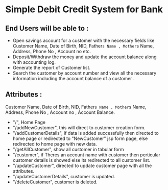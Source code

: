 # Simple Debit Credit System for Bank

## End Users will be able to :

-	Open savings account for a customer with the necessary fields like Customer Name, Date of Birth, NID, Father`s Name , Mother`s Name, Address, Phone No , Account no etc.
-	Deposit/Withdraw the money and update the account balance along with accounting log.
-	Generate the report of  Customer list.
-	Search the customer by account number and view all the necessary information including the account balance of a customer .


## Attributes :
Customer Name, Date of Birth, NID, Father`s Name , Mother`s Name, Address, Phone No , Account no , Account Balance.

- "/", Home Page
- "/addNewCustomer", this will direct to customer creation form. 
- "/addCustomerDetails", if data is added successfully then directed to home page or redirected to "NewCustomer" jsp form page, else redirected to home page with new data.
- "/getAllCustomer", show all customer in tabular form
- "/customer", if Theres an account name with customer then perticular customer details is showed else its redirected to all customer list.
- "/updateCustomer", directed to update customer page with all the attributes.
- "/updateCustomerDetails", customer is updated.
- "/deleteCustomer", customer is deleted.
